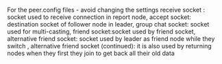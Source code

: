 For the peer.config files - avoid changing the settings
receive socket : socket used to receive connection in report node,
accept socket: destination socket of follower node in leader,
group chat socket: socket used for multi-casting,
friend socket:socket used by friend socket,
alternative friend socket: socket used by leader as friend node while they switch ,
alternative friend socket (continued): it is also used by returning nodes when they first they join to get back all their old data


